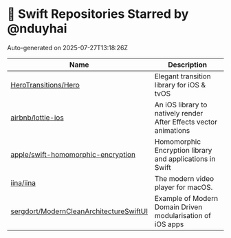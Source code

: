 # 🌟 Swift Repositories Starred by @nduyhai

Auto-generated on 2025-07-27T13:18:26Z

| Name | Description |
|------|-------------|
| [HeroTransitions/Hero](https://github.com/HeroTransitions/Hero) | Elegant transition library for iOS & tvOS |
| [airbnb/lottie-ios](https://github.com/airbnb/lottie-ios) | An iOS library to natively render After Effects vector animations |
| [apple/swift-homomorphic-encryption](https://github.com/apple/swift-homomorphic-encryption) | Homomorphic Encryption library and applications in Swift |
| [iina/iina](https://github.com/iina/iina) | The modern video player for macOS. |
| [sergdort/ModernCleanArchitectureSwiftUI](https://github.com/sergdort/ModernCleanArchitectureSwiftUI) | Example of Modern Domain Driven modularisation of iOS apps |
